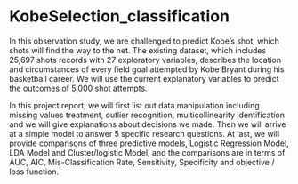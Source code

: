 # KobeSelection_classification

In this observation study, we are challenged to predict Kobe’s shot, which shots will find the way to the net. The existing dataset, which includes 25,697 shots records with 27 exploratory variables, describes the location and circumstances of every field goal attempted by Kobe Bryant during his basketball career. We will use the current explanatory variables to predict the outcomes of 5,000 shot attempts.

In this project report, we will first list out data manipulation including missing values treatment, outlier recognition, multicollinearity identification and we will give explanations about decisions we made. Then we will arrive at a simple model to answer 5 specific research questions. At last, we will provide comparisons of three predictive models, Logistic Regression Model, LDA Model and Cluster/logistic Model, and the comparisons are in terms of AUC, AIC, Mis-Classification Rate, Sensitivity, Specificity and objective / loss function.
